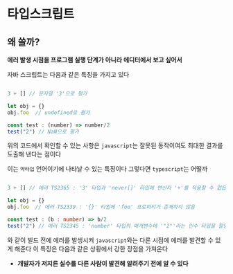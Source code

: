 # 타입스크립트

## 왜 쓸까?

**에러 발생 시점을 프로그램 실행 단계가 아니라 에디터에서 보고 싶어서**


자바 스크립트는 다음과 같은 특징을 가지고 있다

```javascript

3 + [] // 문자열 '3'으로 평가

let obj = {}
obj.foo  // undefined로 평가

const test : (number) => number/2
test("2") // NaN으로 평가
```
위의 코드에서 확인할 수 있는 사항은 `javascript`는 잘못된 동작이여도 최대한 결과를 도출해 낸다는 점이다

이는 `약타입` 언어이기에 나타날 수 있는 특징이다 그렇다면 `typescript`는 어떨까

```typescript

3 + [] // 에러 TS2365 : '3' 타입과 'never[]' 타입에 연산자 '+'를 적용할 수 없읍

let obj = {}
obj.foo  // 에러 TS2339 : '{}' 타입에 'foo' 프로퍼티가 존재하지 않음

const test : (b : number) => b/2
test("2") // 에러 TS2345 : 'number' 타입의 매개변수에 '"2"'라는 인수 타입을 할당할 수 없음
```
와 같이 빌드 전에 에러를 발생시켜 `javascript`와는 다른 시점에 에러를 발견할 수 있게 해준다 이 특징은 다음과 같은 상황에서 강한 장점을 가져온다

 * **개발자가 저지른 실수를 다른 사람이 발견해 알려주기 전에 알 수 있다**



## 
